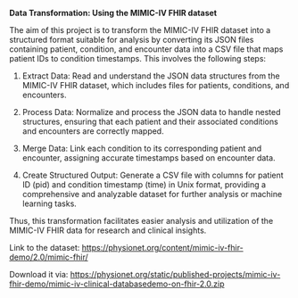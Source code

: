 **Data Transformation: Using the MIMIC-IV FHIR dataset**

The aim of this project is to transform the MIMIC-IV FHIR dataset into a structured format suitable for analysis by converting its JSON files containing patient, condition, and encounter data into a CSV file that maps patient IDs to condition timestamps. This involves the following steps:

1. Extract Data: Read and understand the JSON data structures from the MIMIC-IV FHIR dataset, which includes files for patients, conditions, and encounters.

2. Process Data: Normalize and process the JSON data to handle nested structures, ensuring that each patient and their associated conditions and encounters are correctly mapped.

3. Merge Data: Link each condition to its corresponding patient and encounter, assigning accurate timestamps based on encounter data.

4. Create Structured Output: Generate a CSV file with columns for patient ID (pid) and condition timestamp (time) in Unix format, providing a comprehensive and analyzable dataset for further analysis or machine learning tasks.

Thus, this transformation facilitates easier analysis and utilization of the MIMIC-IV FHIR data for research and clinical insights.

Link to the dataset: https://physionet.org/content/mimic-iv-fhir-demo/2.0/mimic-fhir/

Download it via: https://physionet.org/static/published-projects/mimic-iv-fhir-demo/mimic-iv-clinical-databasedemo-on-fhir-2.0.zip
